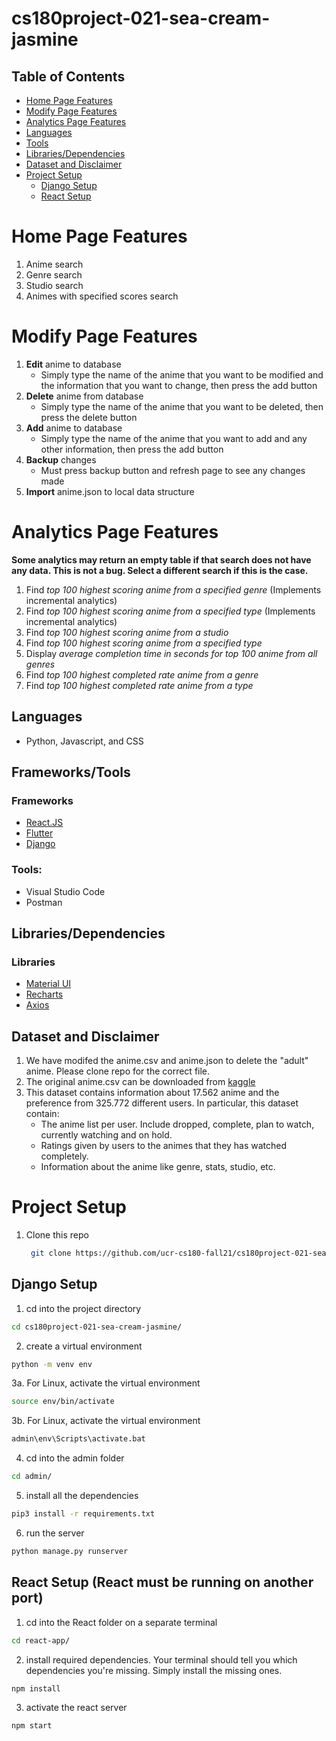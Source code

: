 # cs180project-021-sea-cream-jasmine


## Table of Contents
- [Home Page Features](#home-page-features)
- [Modify Page Features](#modify-page-features)
- [Analytics Page Features](#analytics-page-features)
- [Languages](#languages)
- [Tools](#tools)
- [Libraries/Dependencies](#libraries/dependencies)
- [Dataset and Disclaimer](#dataset-and-disclaimer)
- [Project Setup](#project-setup)
  - [Django Setup](#django-setup)
  - [React Setup](#react-setup)


<a name="home-page-features"></a>
# Home Page Features
1. Anime search
2. Genre search
3. Studio search
4. Animes with specified scores search

<a name="modify-page-features"></a>
# Modify Page Features
1. **Edit** anime to database
   * Simply type the name of the anime that you want to be modified and the information that you want to change, then press the add button
2. **Delete** anime from database
   * Simply type the name of the anime that you want to be deleted, then press the delete button
3. **Add** anime to database
   * Simply type the name of the anime that you want to add and any other information, then press the add button
4. **Backup** changes
   * Must press backup button and refresh page to see any changes made
5. **Import** anime.json to local data structure

<a name="analytics-page-features"></a>
# Analytics Page Features
**Some analytics may return an empty table if that search does not have any data. This is not a bug. Select a different search if this is the case.**
1. Find *top 100 highest scoring anime from a specified genre* (Implements incremental analytics)
2. Find *top 100 highest scoring anime from a specified type* (Implements incremental analytics)
3. Find *top 100 highest scoring anime from a studio*
4. Find *top 100 highest scoring anime from a specified type*
5. Display *average completion time in seconds for top 100 anime from all genres*
6. Find *top 100 highest completed rate anime from a genre*
7. Find *top 100 highest completed rate anime from a type*


<a name="languages"></a>
## Languages
* Python, Javascript, and CSS


<a name="tools"></a>
## Frameworks/Tools
### Frameworks
* [React.JS](https://reactjs.org/) 
* [Flutter](https://flutter.dev/?gclid=Cj0KCQiA-qGNBhD3ARIsAO_o7ynUZ1RAxE723ccQpSxJUXgAWzz5J1LKrQuGyWzkDtUOG7dCrORgMfgaAvKKEALw_wcB&gclsrc=aw.ds) 
* [Django](https://www.django-rest-framework.org/) 
### Tools:  
* Visual Studio Code
* Postman


<a name="libraries/dependencies"></a>
## Libraries/Dependencies
### Libraries
  * [Material UI](https://mui.com/) 
  * [Recharts](https://recharts.org/en-US/)
  * [Axios](https://www.axios.com/)

<a name="dataset-and-disclaimer"></a>
## Dataset and Disclaimer
1. We have modifed the anime.csv and anime.json to delete the "adult" anime. Please clone repo for the correct file.
2. The original anime.csv can be downloaded from [kaggle](https://www.kaggle.com/hernan4444/anime-recommendation-database-2020?select=animelist.csv)
3. This dataset contains information about 17.562 anime and the preference from 325.772 different users. In particular, this dataset contain:
   * The anime list per user. Include dropped, complete, plan to watch, currently watching and on hold.
   * Ratings given by users to the animes that they has watched completely.
   * Information about the anime like genre, stats, studio, etc.

<a name="project-setup"></a>
# Project Setup
1. Clone this repo 
    ```sh
     git clone https://github.com/ucr-cs180-fall21/cs180project-021-sea-cream-jasmine.git
    ``` 

<a name="django-setup"></a>
## Django Setup
1. cd into the project directory
```sh 
cd cs180project-021-sea-cream-jasmine/ 
``` 
2. create a virtual environment
```sh
python -m venv env
```
3a. For Linux, activate the virtual environment<br />
```sh
source env/bin/activate
```
3b. For Linux, activate the virtual environment<br />
```sh
admin\env\Scripts\activate.bat
```
4. cd into the admin folder
```sh
cd admin/
```
5. install all the dependencies 
```sh
pip3 install -r requirements.txt
```
6. run the server
```sh
python manage.py runserver
```



<a name="react-setup"></a>
## React Setup (React must be running on another port)
1. cd into the React folder on a separate terminal
```sh 
cd react-app/ 
``` 
2. install required dependencies. Your terminal should tell you which dependencies you're missing. Simply install the missing ones.
```sh
npm install
```
3. activate the react server
```sh
npm start
```



